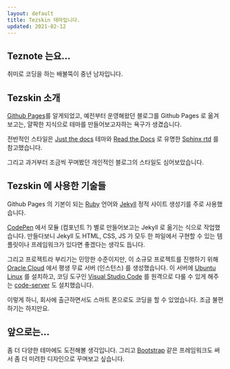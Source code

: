 ```yaml
---
layout: default
title: Tezskin 테마입니다.
updated: 2021-02-12
---
```


## Teznote 는요...

취미로 코딩을 하는 배불뚝이 중년 남자입니다.

## Tezskin 소개

[Github Pages](https://pages.github.com/)를 알게되었고, 예전부터 운영해왔던 블로그를 Github Pages 로 옮겨보고는, 얄팍한 지식으로 테마를 만들어보고자하는 욕구가 생겼습니다.

전반적인 스타일은 [Just the docs](https://pmarsceill.github.io/just-the-docs/) 테마와 [Read the Docs](https://readthedocs.org/) 로 유명한 [Sphinx rtd](https://sphinx-rtd-theme.readthedocs.io/en/stable/) 를 참고했습니다.

그리고 과거부터 조금씩 꾸며봤던 개인적인 블로그의 스타일도 심어보았습니다.

## Tezskin 에 사용한 기술들

Github Pages 의 기본이 되는 [Ruby](https://www.ruby-lang.org/ko/) 언어와 [Jekyll](https://jekyllrb-ko.github.io/) 정적 사이트 생성기를 주로 사용했습니다.

[CodePen](https://codepen.io/) 에서 모듈 (컴포넌트 ?) 별로 만들어보고는 Jekyll 로 옮기는 식으로 작업했습니다. 만들다보니 Jekyll 도 HTML, CSS, JS 가 모두 한 파일에서 구현할 수 있는 템플릿이나 프레임워크가 있다면 좋겠다는 생각도 듭니다.

그리고 프로젝트라 부리기는 민망한 수준이지만, 이 소규모 프로젝트를 진행하기 위해 [Oracle Cloud](https://www.oracle.com/kr/cloud/solutions/) 에서 평생 무료 서버 (인스턴스) 를 생성했습니다. 이 서버에 [Ubuntu Linux](https://ubuntu.com/) 를 설치하고, 코딩 도구인 [Visual Studio Code](https://code.visualstudio.com/) 를 원격으로 다룰 수 있게 해주는 [code-server](https://github.com/coder/code-server) 도 설치했습니다.

이렇게 하니, 회사에 출근하면서도 스마트 폰으로도 코딩을 할 수 있었습니다. 조금 불편하기는 하지만요.

## 앞으로는...

좀 더 다양한 테마에도 도전해볼 생각입니다. 그리고 [Bootstrap](https://getbootstrap.com/) 같은 프레임워크도 써서 좀 더 미려한 디자인으로 꾸며보고 싶습니다.
